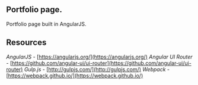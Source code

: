 ## Portfolio page.

Portfolio page built in AngularJS.

## Resources

_AngularJS_ - [https://angularjs.org/](https://angularjs.org/)
_Angular UI Router_ - [https://github.com/angular-ui/ui-router](https://github.com/angular-ui/ui-router)
_Gulp.js_ - [http://gulpjs.com/](http://gulpjs.com/)
_Webpack_ - [https://webpack.github.io/](https://webpack.github.io/)
